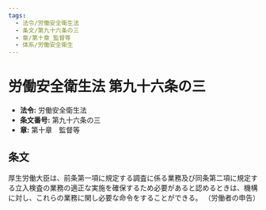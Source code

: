 ```yaml
---
tags:
  - 法令/労働安全衛生法
  - 条文/第九十六条の三
  - 章/第十章_監督等
  - 体系/労働安全衛生
---
```

# 労働安全衛生法 第九十六条の三

- **法令:** 労働安全衛生法
- **条文番号:** 第九十六条の三
- **章:** 第十章　監督等

## 条文
厚生労働大臣は、前条第一項に規定する調査に係る業務及び同条第二項に規定する立入検査の業務の適正な実施を確保するため必要があると認めるときは、機構に対し、これらの業務に関し必要な命令をすることができる。
（労働者の申告）

